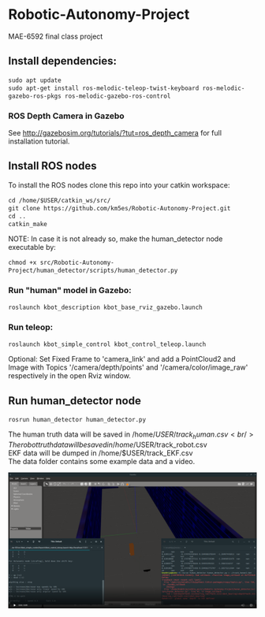 # Robotic-Autonomy-Project
MAE-6592 final class project

## Install dependencies:
```
sudo apt update
sudo apt-get install ros-melodic-teleop-twist-keyboard ros-melodic-gazebo-ros-pkgs ros-melodic-gazebo-ros-control
```
### ROS Depth Camera in Gazebo
See http://gazebosim.org/tutorials/?tut=ros_depth_camera for full installation tutorial.

## Install ROS nodes
To install the ROS nodes clone this repo into your catkin workspace:
```
cd /home/$USER/catkin_ws/src/
git clone https://github.com/km5es/Robotic-Autonomy-Project.git
cd ..
catkin_make
```
NOTE: In case it is not already so, make the human_detector node executable by:
```
chmod +x src/Robotic-Autonomy-Project/human_detector/scripts/human_detector.py
```

### Run "human" model in Gazebo:
```
roslaunch kbot_description kbot_base_rviz_gazebo.launch
```

### Run teleop:
```
roslaunch kbot_simple_control kbot_control_teleop.launch
```
Optional: Set Fixed Frame to 'camera_link' and add a PointCloud2 and Image with Topics '/camera/depth/points' and '/camera/color/image_raw' respectively in the open Rviz window.

## Run human_detector node
```
rosrun human_detector human_detector.py
```
The human truth data will be saved in /home/$USER/track_human.csv <br />
The robot truth data will be saved in /home/$USER/track_robot.csv <br />
EKF data will be dumped in /home/$USER/track_EKF.csv <br />
The data folder contains some example data and a video. <br />

![Example screenshot](/images/screenshot.png)


